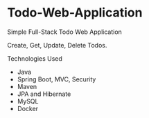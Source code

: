 # Todo-Web-Application
Simple Full-Stack Todo Web Application

Create, Get, Update, Delete Todos.

Technologies Used
- Java
- Spring Boot, MVC, Security
- Maven
- JPA and Hibernate
- MySQL
- Docker
